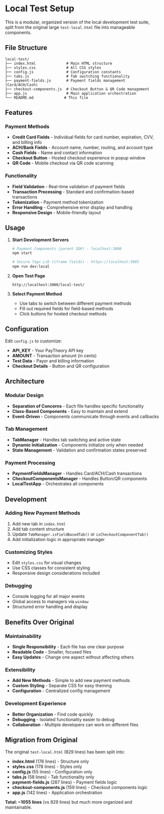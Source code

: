 # Local Test Setup

This is a modular, organized version of the local development test suite, split from the original large `test-local.html` file into manageable components.

## File Structure

```
local-test/
├── index.html              # Main HTML structure
├── styles.css              # All CSS styles
├── config.js               # Configuration constants
├── tabs.js                 # Tab switching functionality
├── payment-fields.js       # Payment fields management (Card/ACH/Cash)
├── checkout-components.js  # Checkout Button & QR Code management
├── app.js                  # Main application orchestration
└── README.md              # This file
```

## Features

### Payment Methods

- **Credit Card Fields** - Individual fields for card number, expiration, CVV, and billing info
- **ACH/Bank Fields** - Account name, number, routing, and account type
- **Cash Fields** - Name and contact information
- **Checkout Button** - Hosted checkout experience in popup window
- **QR Code** - Mobile checkout via QR code scanning

### Functionality

- **Field Validation** - Real-time validation of payment fields
- **Transaction Processing** - Standard and confirmation-based transactions
- **Tokenization** - Payment method tokenization
- **Error Handling** - Comprehensive error display and handling
- **Responsive Design** - Mobile-friendly layout

## Usage

1. **Start Development Servers**

   ```bash
   # Payment Components (parent SDK) - localhost:3000
   npm start

   # Secure Tags Lib (iframe fields) - https://localhost:3001
   npm run dev:local
   ```

2. **Open Test Page**

   ```
   http://localhost:3000/local-test/
   ```

3. **Select Payment Method**
   - Use tabs to switch between different payment methods
   - Fill out required fields for field-based methods
   - Click buttons for hosted checkout methods

## Configuration

Edit `config.js` to customize:

- **API_KEY** - Your PayTheory API key
- **AMOUNT** - Transaction amount (in cents)
- **Test Data** - Payor and billing information
- **Checkout Details** - Button and QR configuration

## Architecture

### Modular Design

- **Separation of Concerns** - Each file handles specific functionality
- **Class-Based Components** - Easy to maintain and extend
- **Event-Driven** - Components communicate through events and callbacks

### Tab Management

- **TabManager** - Handles tab switching and active state
- **Dynamic Initialization** - Components initialize only when needed
- **State Management** - Validation and confirmation states preserved

### Payment Processing

- **PaymentFieldsManager** - Handles Card/ACH/Cash transactions
- **CheckoutComponentsManager** - Handles Button/QR components
- **LocalTestApp** - Orchestrates all components

## Development

### Adding New Payment Methods

1. Add new tab in `index.html`
2. Add tab content structure
3. Update `TabManager.isFieldBasedTab()` or `isCheckoutComponentTab()`
4. Add initialization logic in appropriate manager

### Customizing Styles

- Edit `styles.css` for visual changes
- Use CSS classes for consistent styling
- Responsive design considerations included

### Debugging

- Console logging for all major events
- Global access to managers via `window`
- Structured error handling and display

## Benefits Over Original

### Maintainability

- **Single Responsibility** - Each file has one clear purpose
- **Readable Code** - Smaller, focused files
- **Easy Updates** - Change one aspect without affecting others

### Extensibility

- **Add New Methods** - Simple to add new payment methods
- **Custom Styling** - Separate CSS for easy theming
- **Configuration** - Centralized config management

### Development Experience

- **Better Organization** - Find code quickly
- **Debugging** - Isolated functionality easier to debug
- **Collaboration** - Multiple developers can work on different files

## Migration from Original

The original `test-local.html` (829 lines) has been split into:

- **index.html** (176 lines) - Structure only
- **styles.css** (178 lines) - Styles only
- **config.js** (55 lines) - Configuration only
- **tabs.js** (58 lines) - Tab functionality only
- **payment-fields.js** (287 lines) - Payment fields logic
- **checkout-components.js** (159 lines) - Checkout components logic
- **app.js** (142 lines) - Application orchestration

**Total: ~1055 lines** (vs 829 lines) but much more organized and maintainable.

